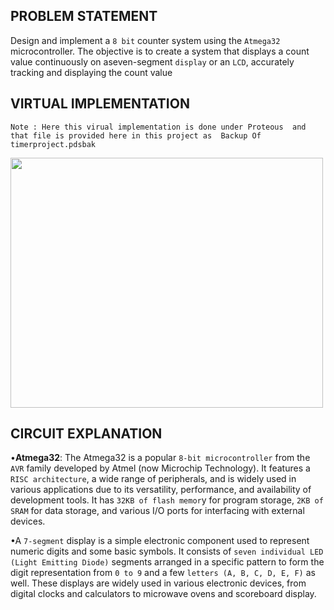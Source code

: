 ## PROBLEM STATEMENT
Design and implement a `8 bit` counter system using the `Atmega32` microcontroller. The objective is to create a system that displays a count value continuously on aseven-segment `display` or an `LCD`, accurately tracking and displaying the count value

## VIRTUAL IMPLEMENTATION
`Note : Here this virual implementation is done under Proteous  and that file is provided here in this project as  Backup Of timerproject.pdsbak `

<img src="https://github.com/VRASHABHPATIL/Microcontroller-Projects/assets/105427388/3f6ac6c2-6447-4254-aafc-794fa9e2b745" width=500 height=400/>

## CIRCUIT EXPLANATION

•**Atmega32**: The Atmega32 is a popular `8-bit microcontroller` from the `AVR` family developed by Atmel (now Microchip Technology). It features a `RISC architecture`, a wide range of peripherals, and is widely used in various applications due to its versatility, performance, and availability of development tools. It has `32KB of flash memor`y for program storage, `2KB of SRAM` for data storage, and various I/O ports for interfacing with external devices.

•A `7-segment` display is a simple electronic component used to represent numeric digits and some basic symbols. It consists of `seven individual LED (Light Emitting Diode)` segments arranged in a specific pattern to form the digit representation from `0 to 9` and a few `letters (A, B, C, D, E, F)` as well. These displays are widely used in various electronic devices, from digital clocks and calculators to microwave ovens and scoreboard display.
